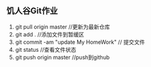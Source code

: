 ## 饥人谷Git作业  
1. git pull origin master //更新为最新仓库
2. git add . //添加文件到暂缓区
3. git commit -am "update My HomeWork" // 提交文件
4. git status //查看文件状态
5. git push origin master //push到github

